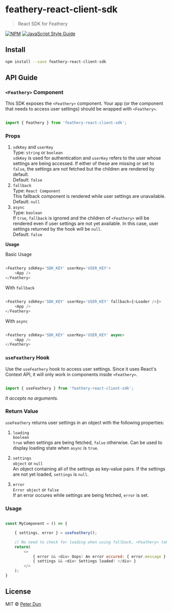# feathery-react-client-sdk

> React SDK for Feathery

[![NPM](https://img.shields.io/npm/v/feathery-react-client-sdk.svg)](https://www.npmjs.com/package/feathery-react-client-sdk) [![JavaScript Style Guide](https://img.shields.io/badge/code_style-standard-brightgreen.svg)](https://standardjs.com)

## Install

```bash
npm install --save feathery-react-client-sdk
```

## API Guide

### `<Feathery>` Component

This SDK exposes the `<Feathery>` component. Your app (or the component that needs to access user settings) should be wrapped with `<Feathery>`.

```JavaScript

import { Feathery } from 'feathery-react-client-sdk';

```

### Props

1. `sdkKey` and `userKey`\
   Type: `string` or `boolean`\
   `sdkKey` is used for authentication and `userKey` refers to the user whose settings are being accessed. If either of these are missing or set to `false`, the settings are not fetched but the children are rendered by default.\
   Default: `false`
2. `fallback`\
   Type: `React Component`\
   This fallback component is rendered while user settings are unavailable.\
   Default: `null`
3. `async`\
   Type: `boolean`\
   If `true`, `fallback` is ignored and the children of `<Feathery>` will be rendered even if user settings are not yet available. In this case, user settings returned by the hook will be `null`.\
   Default: `false`

**Usage**

Basic Usage

```JavaScript

<Feathery sdkKey='SDK_KEY' userKey='USER_KEY'>
    <App />
</Feathery>


```

With `fallback`

```JavaScript

<Feathery sdkKey='SDK_KEY' userKey='USER_KEY' fallback={<Loader />}>
    <App />
</Feathery>


```

With `async`

```JavaScript

<Feathery sdkKey='SDK_KEY' userKey='USER_KEY' async>
    <App />
</Feathery>

```

### `useFeathery` Hook

Use the `useFeathery` hook to access user settings. Since it uses React's Context API, it will only work in components inside `<Feathery>`.

```JavaScript

import { useFeathery } from 'feathery-react-client-sdk';

```

_It accepts no arguments._

### Return Value

`useFeathery` returns user settings in an object with the following properties:

1. `loading`\
   `boolean`\
   `true` when settings are being fetched, `false` otherwise. Can be used to display loading state when `async` is `true`.

2. `settings`\
   `object` or `null`\
   An object containing all of the settings as key-value pairs. If the settings are not yet loaded, `settings` is `null`.

3. `error`\
   `Error object` or `false`\
   If an error occures while settings are being fetched, `error` is set.

### Usage

```JavaScript

const MyComponent = () => {

    { settings, error } = useFeathery();

    // No need to check for loading when using fallback, <Feathery> takes care of rendering the loading UI.
    return(
        <>
            { error && <div> Oops! An error occured: { error.message } </div> }
            { settings && <div> Settings loaded! </div> }
        </>
    );
}

```

## License

MIT © [Peter Dun](https://github.com/bo-dun-1)
